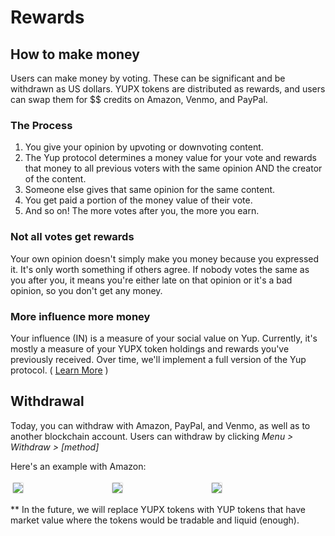# Rewards

## How to make money

Users can make money by voting. These can be significant and be withdrawn as US dollars. YUPX tokens are distributed as rewards, and users can swap them for $$ credits on Amazon, Venmo, and PayPal.

### The Process

1. You give your opinion by upvoting or downvoting content.
2. The Yup protocol determines a money value for your vote and rewards that money to all previous voters with the same opinion AND the creator of the content.
3. Someone else gives that same opinion for the same content.
4. You get paid a portion of the money value of their vote.
5. And so on! The more votes after you, the more you earn.

### Not all votes get rewards

Your own opinion doesn't simply make you money because you expressed it. It's only worth something if others agree. If nobody votes the same as you after you, it means you're either late on that opinion or it's a bad opinion, so you don't get any money.

### More influence more money

Your influence (IN) is a measure of your social value on Yup. Currently, it's mostly a measure of your YUPX token holdings and rewards you've previously received. Over time, we'll implement a full version of the Yup protocol. ( [Learn More](/influence.md) )

## Withdrawal

Today, you can withdraw with Amazon, PayPal, and Venmo, as well as to another blockchain account. Users can withdraw by clicking *Menu > Withdraw > [method]*

Here's an example with Amazon:
<div class="row">
  <div class="column"><img class="img" src="/media/menu.png"></img></div>
  <div class="column"><img class="img" src="/media/txn.png"></img></div>
  <div class="column"><img class="img" src="/media/txn_amazon.png"></img></div>
</div>

** In the future, we will replace YUPX tokens with YUP tokens that have market value where the tokens would be tradable and liquid (enough).


<style>
{
  box-sizing: border-box;
}

.column {
  float: left;
  width: 30%;
  padding: 4px;
}

.row:after {
  content: "";
  align-items:center;
  display: table;
  clear: both;
}

.img {
  box-shadow: 0px 0px 2px #a2a2a2;
}
</style>

